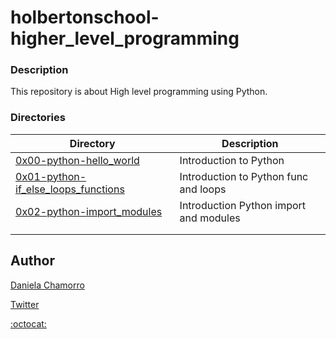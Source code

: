 # holbertonschool-higher_level_programming


### Description
This repository is about High level programming using Python.

### Directories
| Directory | Description |
| ------ | ------ |
| [0x00-python-hello_world](https://github.com/dalexach/holbertonschool-higher_level_programming/0x00-python-hello_world) | Introduction to Python |
| [0x01-python-if_else_loops_functions](https://github.com/dalexach/holbertonschool-higher_level_programming/tree/master/0x01-python-if_else_loops_functions) | Introduction to Python func and loops |
| [0x02-python-import_modules](https://github.com/dalexach/holbertonschool-higher_level_programming/tree/master/0x02-python-import_modules) | Introduction Python import and modules |
| []() |  |
| []() |  |

## Author

[Daniela Chamorro](https://www.linkedin.com/in/daniela-alexandra-chamorro-guerrero-666805a1/)

[Twitter](https://twitter.com/dalexach)

[:octocat:](https://github.com/dalexach)